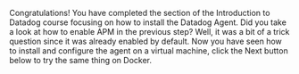 Congratulations! You have completed the section of the Introduction to Datadog course focusing on how to install the Datadog Agent. Did you take a look at how to enable APM in the previous step? Well, it was a bit of a trick question since it was already enabled by default. Now you have seen how to install and configure the agent on a virtual machine, click the Next button below to try the same thing on Docker.
